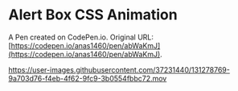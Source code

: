 # Alert Box CSS Animation

A Pen created on CodePen.io. Original URL: [https://codepen.io/anas1460/pen/abWaKmJ](https://codepen.io/anas1460/pen/abWaKmJ).


https://user-images.githubusercontent.com/37231440/131278769-9a703d76-f4eb-4f62-9fc9-3b0554fbbc72.mov




